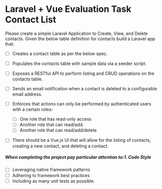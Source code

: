 # Laravel + Vue Evaluation Task Contact List

Please create a simple Laravel Application to Create, View, and
Delete contacts. Given the below table definition for contacts build a Laravel app that:

- [ ] Creates a contact table as per the below spec.
- [ ] Populates the contacts table with sample data via a seeder script.
- [ ] Exposes a RESTful API to perform listing and CRUD operations on the contacts table.
- [ ] Sends an email notification when a contact is deleted to a configurable email address.

- [ ] Enforces that actions can only be performed by authenticated users with a certain roles:
    - [ ] One role that has read-only access
    - [ ] Another role that can read/add.
    - [ ] Another role that can read/add/delete

- [ ] There should be a Vue.js UI that will allow for the listing of contacts, creating a new contact, and deleting a contact.

##### When completing the project pay particular attention to:1. Code Style
- [ ] Leveraging native framework patterns
- [ ] Adhering to framework best practices
- [ ] Including as many unit tests as possible.
